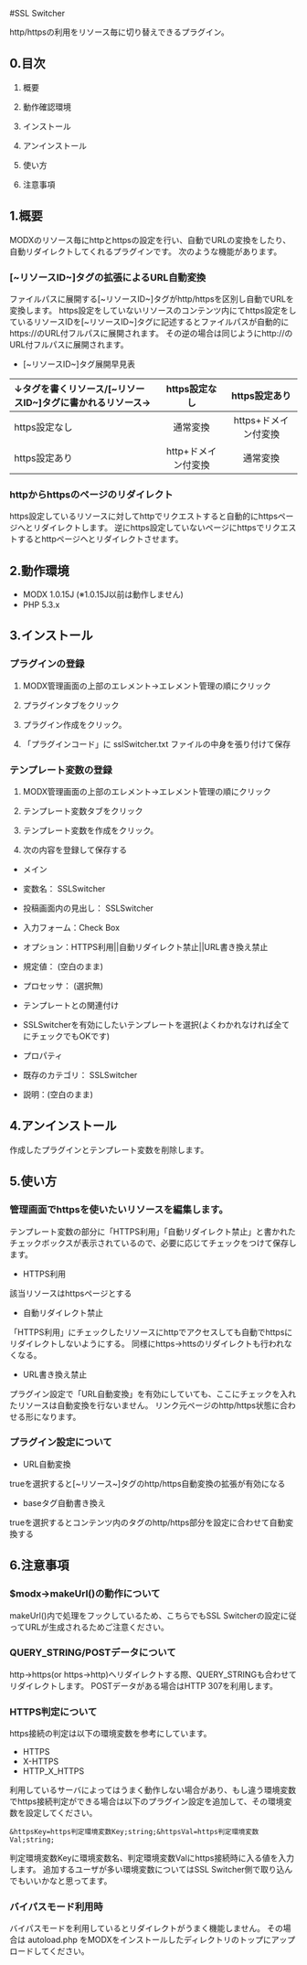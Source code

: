 #SSL Switcher

http/httpsの利用をリソース毎に切り替えできるプラグイン。

## 0.目次

1. 概要

2. 動作確認環境

3. インストール

4. アンインストール

5. 使い方

6. 注意事項

## 1.概要

MODXのリソース毎にhttpとhttpsの設定を行い、自動でURLの変換をしたり、自動リダイレクトしてくれるプラグインです。
次のような機能があります。

### [~リソースID~]タグの拡張によるURL自動変換

ファイルパスに展開する[~リソースID~]タグがhttp/httpsを区別し自動でURLを変換します。
https設定をしていないリソースのコンテンツ内にてhttps設定をしているリソースIDを[~リソースID~]タグに記述するとファイルパスが自動的にhttps://のURL付フルパスに展開されます。
その逆の場合は同じようにhttp://のURL付フルパスに展開されます。

* [~リソースID~]タグ展開早見表

|↓タグを書くリソース/[~リソースID~]タグに書かれるリソース→| https設定なし       | https設定あり        |
|:----------------------------------------------------------|:-------------------:|:--------------------:|
|https設定なし                                              | 通常変換            | https+ドメイン付変換 |
|https設定あり                                              | http+ドメイン付変換 | 通常変換             |

### httpからhttpsのページのリダイレクト

https設定しているリソースに対してhttpでリクエストすると自動的にhttpsページへとリダイレクトします。
逆にhttps設定していないページにhttpsでリクエストするとhttpページへとリダイレクトさせます。


## 2.動作環境

* MODX 1.0.15J (※1.0.15J以前は動作しません)
* PHP 5.3.x

## 3.インストール

### プラグインの登録

1. MODX管理画面の上部のエレメント→エレメント管理の順にクリック

2. プラグインタブをクリック

3. プラグイン作成をクリック。

4. 「プラグインコード」に sslSwitcher.txt ファイルの中身を張り付けて保存

### テンプレート変数の登録

1. MODX管理画面の上部のエレメント→エレメント管理の順にクリック

2. テンプレート変数タブをクリック

3. テンプレート変数を作成をクリック。

4. 次の内容を登録して保存する

* メイン
 * 変数名： SSLSwitcher
 * 投稿画面内の見出し： SSLSwitcher 
 * 入力フォーム：Check Box   
 * オプション：HTTPS利用||自動リダイレクト禁止||URL書き換え禁止 
 * 規定値： (空白のまま) 
 * プロセッサ： (選択無) 

* テンプレートとの関連付け
 * SSLSwitcherを有効にしたいテンプレートを選択(よくわかれなければ全てにチェックでもOKです)

* プロパティ
 * 既存のカテゴリ： SSLSwitcher
 * 説明：(空白のまま)

## 4.アンインストール

作成したプラグインとテンプレート変数を削除します。


## 5.使い方

### 管理画面でhttpsを使いたいリソースを編集します。

テンプレート変数の部分に「HTTPS利用」「自動リダイレクト禁止」と書かれたチェックボックスが表示されているので、必要に応じてチェックをつけて保存します。
  
* HTTPS利用

該当リソースはhttpsページとする

* 自動リダイレクト禁止

「HTTPS利用」にチェックしたリソースにhttpでアクセスしても自動でhttpsにリダイレクトしないようにする。
同様にhttps→httsのリダイレクトも行われなくなる。

 * URL書き換え禁止

プラグイン設定で「URL自動変換」を有効にしていても、ここにチェックを入れたリソースは自動変換を行ないません。
リンク元ページのhttp/https状態に合わせる形になります。


### プラグイン設定について

* URL自動変換

trueを選択すると[~リソース~]タグのhttp/https自動変換の拡張が有効になる

* baseタグ自動書き換え

trueを選択するとコンテンツ内の<base href="～">タグのhttp/https部分を設定に合わせて自動変換する

## 6.注意事項

### $modx->makeUrl()の動作について

makeUrl()内で処理をフックしているため、こちらでもSSL Switcherの設定に従ってURLが生成されるためご注意ください。

### QUERY_STRING/POSTデータについて

http->https(or https->http)へリダイレクトする際、QUERY_STRINGも合わせてリダイレクトします。
POSTデータがある場合はHTTP 307を利用します。

### HTTPS判定について

https接続の判定は以下の環境変数を参考にしています。

* HTTPS
* X-HTTPS
* HTTP_X_HTTPS

利用しているサーバによってはうまく動作しない場合があり、もし違う環境変数でhttps接続判定ができる場合は以下のプラグイン設定を追加して、その環境変数を設定してください。

```
&httpsKey=https判定環境変数Key;string;&httpsVal=https判定環境変数Val;string;
```

判定環境変数Keyに環境変数名、判定環境変数Valにhttps接続時に入る値を入力します。
追加するユーザが多い環境変数についてはSSL Switcher側で取り込んでもいいかなと思ってます。

### バイパスモード利用時

バイパスモードを利用しているとリダイレクトがうまく機能しません。
その場合は autoload.php をMODXをインストールしたディレクトリのトップにアップロードしてください。
